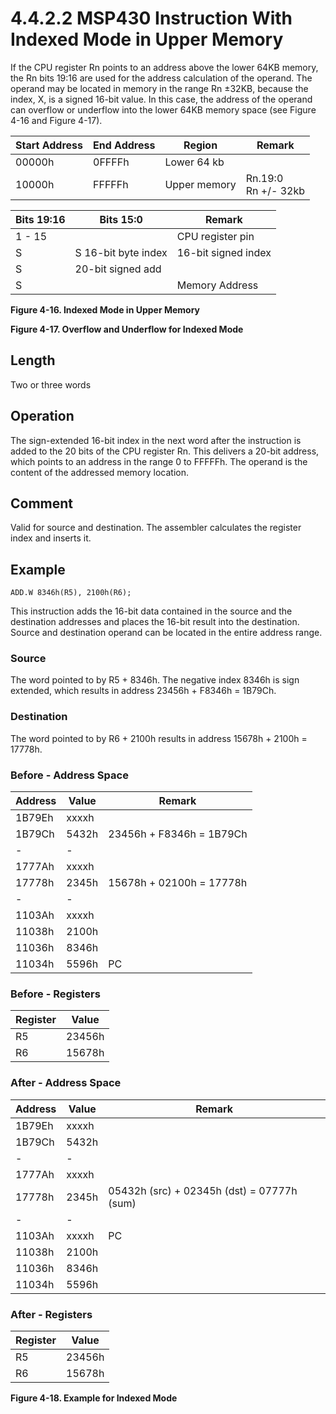 # 4.4.2.2 MSP430 Instruction With Indexed Mode in Upper Memory

If the CPU register Rn points to an address above the lower 64KB memory, the Rn bits 19:16 are used for the address calculation of the operand.
The operand may be located in memory in the range Rn ±32KB, because the index, X, is a signed 16-bit value.
In this case, the address of the operand can overflow or underflow into the lower 64KB memory space (see Figure 4-16 and Figure 4-17).

| Start Address | End Address | Region       | Remark                 |
| ------------- | ----------- | ------------ | ---------------------- |
| 00000h        | 0FFFFh      | Lower 64 kb  |                        |
| 10000h        | FFFFFh      | Upper memory | Rn.19:0<br>Rn +/- 32kb |

| Bits 19:16 | Bits 15:0           | Remark              |
| ---------- | ------------------- | ------------------- |
| 1 - 15     |                     | CPU register pin    |
| S          | S 16-bit byte index | 16-bit signed index |
| S          | 20-bit signed add   |                     |
| S          |                     | Memory Address      |

**Figure 4-16. Indexed Mode in Upper Memory**

**Figure 4-17. Overflow and Underflow for Indexed Mode**



## Length

Two or three words

## Operation

The sign-extended 16-bit index in the next word after the instruction is added to the 20 bits of the CPU register Rn. This delivers a 20-bit address, which points to an address in the range 0 to FFFFFh. The operand is the content of the addressed memory location.

## Comment

Valid for source and destination. The assembler calculates the register index and inserts it.


## Example

`ADD.W 8346h(R5), 2100h(R6);`

This instruction adds the 16-bit data contained in the source and the destination addresses and places the 16-bit result into the destination. Source and destination operand can be located in the entire address range.

### Source

The word pointed to by R5 + 8346h. The negative index 8346h is sign extended, which results in address 23456h + F8346h = 1B79Ch.

### Destination

The word pointed to by R6 + 2100h results in address 15678h + 2100h = 17778h.

### Before - Address Space

| Address | Value | Remark                   |
| ------- | ----- | ------------------------ |
| 1B79Eh  | xxxxh |                          |
| 1B79Ch  | 5432h | 23456h + F8346h = 1B79Ch |
| -       | -     |                          |
| 1777Ah  | xxxxh |                          |
| 17778h  | 2345h | 15678h + 02100h = 17778h |
| -       | -     |                          |
| 1103Ah  | xxxxh |                          |
| 11038h  | 2100h |                          |
| 11036h  | 8346h |                          |
| 11034h  | 5596h | PC                       |

### Before - Registers

| Register | Value  |
| -------- | ------ |
| R5       | 23456h |
| R6       | 15678h |

### After - Address Space

| Address | Value | Remark                                     |
| ------- | ----- | ------------------------------------------ |
| 1B79Eh  | xxxxh |                                            |
| 1B79Ch  | 5432h |                                            |
| -       | -     |                                            |
| 1777Ah  | xxxxh |                                            |
| 17778h  | 2345h | 05432h (src) + 02345h (dst) = 07777h (sum) |
| -       | -     |                                            |
| 1103Ah  | xxxxh | PC                                         |
| 11038h  | 2100h |                                            |
| 11036h  | 8346h |                                            |
| 11034h  | 5596h |                                            |

### After - Registers

| Register | Value  |
| -------- | ------ |
| R5       | 23456h |
| R6       | 15678h |

**Figure 4-18. Example for Indexed Mode**
